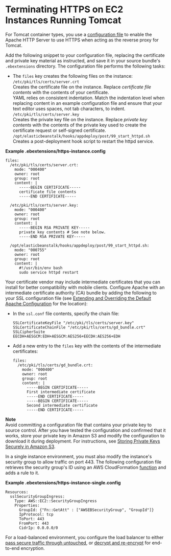 # Terminating HTTPS on EC2 Instances Running Tomcat<a name="https-singleinstance-tomcat"></a>

For Tomcat container types, you use a [configuration file](ebextensions.md) to enable the Apache HTTP Server to use HTTPS when acting as the reverse proxy for Tomcat\.

Add the following snippet to your configuration file, replacing the certificate and private key material as instructed, and save it in your source bundle's `.ebextensions` directory\. The configuration file performs the following tasks:
+ The `files` key creates the following files on the instance:  
`/etc/pki/tls/certs/server.crt`  
Creates the certificate file on the instance\. Replace *certificate file contents* with the contents of your certificate\.  
YAML relies on consistent indentation\. Match the indentation level when replacing content in an example configuration file and ensure that your text editor uses spaces, not tab characters, to indent\.  
`/etc/pki/tls/certs/server.key`  
Creates the private key file on the instance\. Replace *private key contents* with the contents of the private key used to create the certificate request or self\-signed certificate\.   
`/opt/elasticbeanstalk/hooks/appdeploy/post/99_start_httpd.sh`  
Creates a post\-deployment hook script to restart the httpd service\.

**Example \.ebextensions/https\-instance\.config**  

```
files:
  /etc/pki/tls/certs/server.crt:
    mode: "000400"
    owner: root
    group: root
    content: |
      -----BEGIN CERTIFICATE-----
      certificate file contents
      -----END CERTIFICATE-----
      
  /etc/pki/tls/certs/server.key:
    mode: "000400"
    owner: root
    group: root
    content: |
      -----BEGIN RSA PRIVATE KEY-----
      private key contents # See note below.
      -----END RSA PRIVATE KEY-----

  /opt/elasticbeanstalk/hooks/appdeploy/post/99_start_httpd.sh:
    mode: "000755"
    owner: root
    group: root
    content: |
      #!/usr/bin/env bash
      sudo service httpd restart
```

Your certificate vendor may include intermediate certificates that you can install for better compatibility with mobile clients\. Configure Apache with an intermediate certificate authority \(CA\) bundle by adding the following to your SSL configuration file \(see [Extending and Overriding the Default Apache Configuration](java-tomcat-proxy.md#java-tomcat-proxy-apache) for the location\):
+ In the `ssl.conf` file contents, specify the chain file:

  ```
  SSLCertificateKeyFile "/etc/pki/tls/certs/server.key"
  SSLCertificateChainFile "/etc/pki/tls/certs/gd_bundle.crt"
  SSLCipherSuite        EECDH+AESGCM:EDH+AESGCM:AES256+EECDH:AES256+EDH
  ```
+ Add a new entry to the `files` key with the contents of the intermediate certificates:

  ```
  files:
    /etc/pki/tls/certs/gd_bundle.crt:
      mode: "000400"
      owner: root
      group: root
      content: |
        -----BEGIN CERTIFICATE-----
        First intermediate certificate
        -----END CERTIFICATE-----
        -----BEGIN CERTIFICATE-----
        Second intermediate certificate
        -----END CERTIFICATE-----
  ```

**Note**  
Avoid committing a configuration file that contains your private key to source control\. After you have tested the configuration and confirmed that it works, store your private key in Amazon S3 and modify the configuration to download it during deployment\. For instructions, see [Storing Private Keys Securely in Amazon S3](https-storingprivatekeys.md)\.

In a single instance environment, you must also modify the instance's security group to allow traffic on port 443\. The following configuration file retrieves the security group's ID using an AWS CloudFormation [function](ebextensions-functions.md) and adds a rule to it\.

**Example \.ebextensions/https\-instance\-single\.config**  

```
Resources:
  sslSecurityGroupIngress: 
    Type: AWS::EC2::SecurityGroupIngress
    Properties:
      GroupId: {"Fn::GetAtt" : ["AWSEBSecurityGroup", "GroupId"]}
      IpProtocol: tcp
      ToPort: 443
      FromPort: 443
      CidrIp: 0.0.0.0/0
```

For a load\-balanced environment, you configure the load balancer to either [pass secure traffic through untouched](https-tcp-passthrough.md), or [decrypt and re\-encrypt](configuring-https-endtoend.md) for end\-to\-end encryption\.